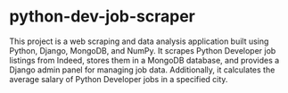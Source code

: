 # python-dev-job-scraper
This project is a web scraping and data analysis application built using Python, Django, MongoDB, and NumPy. It scrapes Python Developer job listings from Indeed, stores them in a MongoDB database, and provides a Django admin panel for managing job data. Additionally, it calculates the average salary of Python Developer jobs in a specified city.
